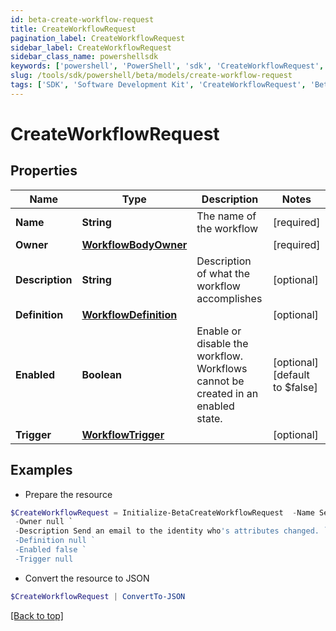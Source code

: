 ```yaml
---
id: beta-create-workflow-request
title: CreateWorkflowRequest
pagination_label: CreateWorkflowRequest
sidebar_label: CreateWorkflowRequest
sidebar_class_name: powershellsdk
keywords: ['powershell', 'PowerShell', 'sdk', 'CreateWorkflowRequest', 'BetaCreateWorkflowRequest'] 
slug: /tools/sdk/powershell/beta/models/create-workflow-request
tags: ['SDK', 'Software Development Kit', 'CreateWorkflowRequest', 'BetaCreateWorkflowRequest']
---
```



# CreateWorkflowRequest

## Properties

Name | Type | Description | Notes
------------ | ------------- | ------------- | -------------
**Name** | **String** | The name of the workflow | [required]
**Owner** | [**WorkflowBodyOwner**](workflow-body-owner) |  | [required]
**Description** | **String** | Description of what the workflow accomplishes | [optional] 
**Definition** | [**WorkflowDefinition**](workflow-definition) |  | [optional] 
**Enabled** | **Boolean** | Enable or disable the workflow.  Workflows cannot be created in an enabled state. | [optional] [default to $false]
**Trigger** | [**WorkflowTrigger**](workflow-trigger) |  | [optional] 

## Examples

- Prepare the resource
```powershell
$CreateWorkflowRequest = Initialize-BetaCreateWorkflowRequest  -Name Send Email `
 -Owner null `
 -Description Send an email to the identity who's attributes changed. `
 -Definition null `
 -Enabled false `
 -Trigger null
```

- Convert the resource to JSON
```powershell
$CreateWorkflowRequest | ConvertTo-JSON
```


[[Back to top]](#) 

